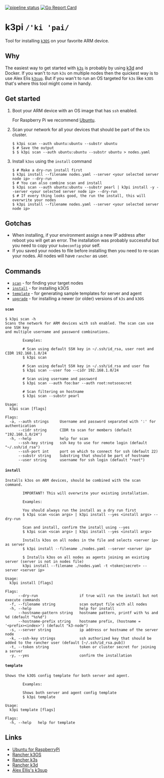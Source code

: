 [![pipeline status](https://gitlab.com/TheNatureOfSoftware/k3pi/badges/master/pipeline.svg)](https://gitlab.com/TheNatureOfSoftware/k3pi/commits/master) [![Go Report Card](https://goreportcard.com/badge/github.com/TheNatureOfSoftware/k3pi)](https://goreportcard.com/report/github.com/TheNatureOfSoftware/k3pi)

# k3pi `/'ki 'pai/`

Tool for installing [`k3OS`](https://github.com/rancher/k3os) on your favorite ARM device.

## Why

The easiest way to get started with [`k3s`](https://github.com/rancher/k3s) is probably by using
[k3d](https://github.com/rancher/k3s) and Docker. If you wan't to run `k3s` on multiple nodes then the quickest way
is to use Alex Elis [`k3sup`](https://github.com/alexellis/k3sup). But if you wan't to run an OS targeted for `k3s`
like `k3OS` that's where this tool might come in handy.

## Get started

1. Boot your ARM device with an OS image that has `ssh` enabled.
  
   For Raspberry Pi we recommend [Ubuntu](https://ubuntu.com/download/raspberry-pi).

2. Scan your network for all your devices that should be part of the `k3s` cluster.
   
   ```shell script
   $ k3pi scan --auth ubuntu:ubuntu --substr ubuntu
   $ # Save the output
   $ $ k3pi scan --auth ubuntu:ubuntu --substr ubuntu > nodes.yaml
   ```

3. Install `k3os` using the `install` command

   ```shell script
   $ # Make a dry-run install first
   $ k3pi install --filename nodes.yaml --server <your selected server node ip> --dry-run
   $ # You can also combine scan and install
   $ k3pi scan --auth ubuntu:ubuntu --substr pearl | k3pi install -y --server <your selected server node ip> --dry-run
   $ # If every thing looks good, the run the install, this will overwrite your nodes
   $ k3pi install --filename nodes.yaml --server <your selected server node ip>
   ```
## Gotchas

* When installing, if your environment assign a new IP address after reboot you will get an error.
  The installation was probably successful but you need to copy your `kubeconfig` your self.
* If you saved your nodes to file before installing then you need to re-scan your nodes. All nodes
  will have `rancher` as user.
 
## Commands

* [`scan`](#scan) - for finding your target nodes
* [`install`](#install) - for installing k3OS
* [`template`](#template) - for generating sample templates for server and agent
* [`upgrade`](#upgrade) - for installing a newer (or older) versions of `k3s` and `k3OS`

#### `scan`
```
$ k3pi scan -h
Scans the network for ARM devices with ssh enabled. The scan can use one SSH key
and multiple username and password combinations.

        Examples:

        # Scan using default SSH key in ~/.ssh/id_rsa, user root and CIDR 192.168.1.0/24
        $ k3pi scan

        # Scan using default SSH key in ~/.ssh/id_rsa and user foo
        $ k3pi scan --user foo --cidr 192.168.1.0/24

        # Scan using username and password
        $ k3pi scan --auth foo:bar --auth root:notsosecret

        # Scan filtering on hostname
        $ k3pi scan --substr pearl

Usage:
  k3pi scan [flags]

Flags:
  -a, --auth strings     Username and password separated with ':' for authentication
      --cidr string      CIDR to scan for members (default "192.168.1.0/24")
  -h, --help             help for scan
      --ssh-key string   ssh key to use for remote login (default "~/.ssh/id_rsa")
      --ssh-port int     port on which to connect for ssh (default 22)
      --substr string    Substring that should be part of hostname
      --user string      username for ssh login (default "root")
```

#### `install`

```
Installs k3os on ARM devices, should be combined with the scan command.

        IMPORTANT! This will overwrite your existing installation.
        
        Examples:
        
        You should always run the install as a dry run first
        $ k3pi scan <scan args> | k3pi install --yes <install args> --dry-run
        
        Scan and install, confirm the install using --yes
        $ k3pi scan <scan args> | k3pi install --yes <install args>

        Installs k3os on all nodes in the file and selects <server ip> as server
        $ k3pi install --filename ./nodes.yaml --server <server ip>

        $ Installs k3os on all nodes as agents joining an existing server (server is not in nodes file)
        k3pi install --filename ./nodes.yaml -t <token|secret> --server <server ip>

Usage:
  k3pi install [flags]

Flags:
      --dry-run                   if true will run the install but not execute commands
  -f, --filename string           scan output file with all nodes
  -h, --help                      help for install
      --hostname-pattern string   hostname pattern, printf with %s and %d (default "%s%d")
      --hostname-prefix string    hostname prefix, (hostname = '<prefix><index>') (default "k3-node")
  -s, --server string             ip address or hostname of the server node
  -k, --ssh-key strings           ssh authorized key that should be added to the rancher user (default [~/.ssh/id_rsa.pub])
  -t, --token string              token or cluster secret for joining a server
  -y, --yes                       confirm the installation
```

#### `template`

```
Shows the k3OS config template for both server and agent.

        Examples:

        Shows both server and agent config template
        $ k3pi template

Usage:
  k3pi template [flags]

Flags:
  -h, --help   help for template
```

## Links

* [Ubuntu for RaspberryPi](https://ubuntu.com/download/raspberry-pi)
* [Rancher k3OS](https://github.com/rancher/k3os)
* [Rancher k3s](https://github.com/rancher/k3s)
* [Rancher k3d](https://github.com/rancher/k3d)
* [Alex Ellis's k3sup](https://github.com/alexellis/k3sup)
